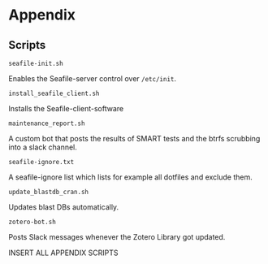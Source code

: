 # Appendix

## Scripts

`seafile-init.sh`

Enables the Seafile-server control over `/etc/init`.

`install_seafile_client.sh`

Installs the Seafile-client-software

`maintenance_report.sh`

A custom bot that posts the results of SMART tests and the btrfs scrubbing into a slack channel.

`seafile-ignore.txt`

A seafile-ignore list which lists for example all dotfiles and exclude them.

`update_blastdb_cran.sh`

Updates blast DBs automatically.

`zotero-bot.sh`

Posts Slack messages whenever the Zotero Library got updated.

INSERT ALL APPENDIX SCRIPTS